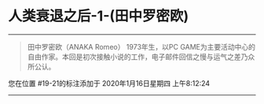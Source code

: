 # 人类衰退之后-1-(田中罗密欧)

---

> 田中罗密欧（ANAKA Romeo） 1973年生，以PC GAME为主要活动中心的自由作家。本回是初次接触小说的工作，电子邮件回信之慢与运气之差乃众所公认。

您在位置 #19-21的标注添加于 2020年1月16日星期四 上午8:12:24

---

